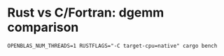 # Rust vs C/Fortran: dgemm comparison

```
OPENBLAS_NUM_THREADS=1 RUSTFLAGS="-C target-cpu=native" cargo bench
```
